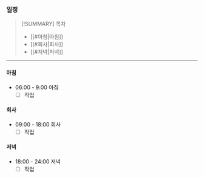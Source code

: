 ### 일정

> [!SUMMARY] 목차
> - [[#아침|아침]]
> - [[#회사|회사]]
> - [[#저녁|저녁]]

---
#### 아침
- 06:00 - 9:00 아침
	- [ ] 작업

#### 회사
- 09:00 - 18:00 회사
	- [ ] 작업

#### 저녁
- 18:00 - 24:00 저녁
	- [ ] 작업
